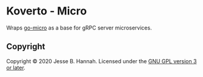 # Koverto - Micro

Wraps [go-micro][] as a base for gRPC server microservices.

## Copyright

Copyright © 2020 Jesse B. Hannah. Licensed under the [GNU GPL version 3 or
later][gpl].

[gpl]: LICENSE
[go-micro]: https://github.com/micro/go-micro
